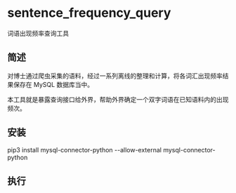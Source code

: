 # sentence_frequency_query

词语出现频率查询工具

## 简述

对博士通过爬虫采集的语料，经过一系列离线的整理和计算，将各词汇出现频率结果保存在 MySQL 数据库当中。

本工具就是暴露查询接口给外界，帮助外界确定一个双字词语在已知语料内的出现频次。

## 安装

pip3 install mysql-connector-python --allow-external mysql-connector-python

## 执行


